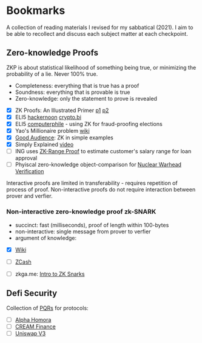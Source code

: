 # Bookmarks

A collection of reading materials I revised for my sabbatical (2021). I aim to be able to recollect and discuss each subject matter at each checkpoint. 

## Zero-knowledge Proofs

ZKP is about statistical likelihood of something being true, or minimizing the probability of a lie. Never 100% true. 

* Completeness: everything that is true has a proof
* Soundness: everything that is provable is true
* Zero-knowledge: only the statement to prove is revealed

- [x] ZK Proofs: An Illustrated Primer [p1](https://blog.cryptographyengineering.com/2014/11/27/zero-knowledge-proofs-illustrated-primer/) [p2](https://blog.cryptographyengineering.com/2017/01/21/zero-knowledge-proofs-an-illustrated-primer-part-2/)
- [x] ELI5 [hackernoon](https://hackernoon.com/eli5-zero-knowledge-proof-78a276db9eff) [crypto.bi](https://crypto.bi/zero-knowledge/)
- [x] ELI5 [computerphile](https://www.youtube.com/watch?v=HUs1bH85X9I) - using ZK for fraud-proofing elections
- [x] Yao's Millionaire problem [wiki](https://en.wikipedia.org/w/index.php?title=Yao%27s_Millionaires%27_problem&ref=hackernoon.com)
- [x] [Good Audience](https://blog.goodaudience.com/understanding-zero-knowledge-proofs-through-simple-examples-df673f796d99): ZK in simple examples 
- [x] Simply Explained [video](https://www.youtube.com/watch?v=OcmvMs4AMbM)
- [ ] ING uses [ZK-Range Proof](https://github.com/ing-bank/zkrp) to estimate customer's salary range for loan approval 
- [ ] Phyiscal zero-knowledge object-comparison for [Nuclear Warhead Verification](https://www.nature.com/articles/ncomms12890.pdf)

Interactive proofs are limited in transferability - requires repetition of process of proof. 
Non-interactive proofs do not require interaction between prover and verfier.

### Non-interactive zero-knowledge proof zk-SNARK 

* succinct: fast (milliseconds), proof of length within 100-bytes
* non-interactive: single message from prover to verfier
* argument of knowledge: 

- [x] [Wiki](https://en.wikipedia.org/wiki/Non-interactive_zero-knowledge_proof)
- [ ] [ZCash](https://z.cash/technology/zksnarks/)
- [ ] zkga.me: [Intro to ZK Snarks](https://blog.zkga.me/intro-to-zksnarks)



## Defi Security 

Collection of [PQRs](https://docs.defisafety.com/finished-reviews/) for protocols: 
- [ ] [Alpha Homora](https://docs.defisafety.com/finished-reviews/alpha-homora-process-quality-review)
- [ ] [CREAM Finance](https://docs.defisafety.com/finished-reviews/c.r.e.a.m-finance-pq-review)
- [ ] [Uniswap V3](https://docs.defisafety.com/misc-and-in-work/uniswap-v3)
